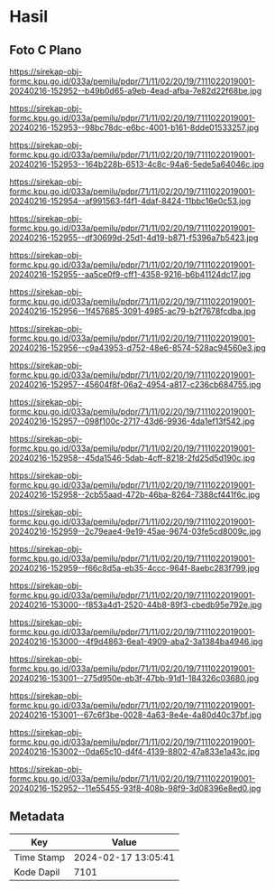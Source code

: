 # Hasil

## Foto C Plano

https://sirekap-obj-formc.kpu.go.id/033a/pemilu/pdpr/71/11/02/20/19/7111022019001-20240216-152952--b49b0d65-a9eb-4ead-afba-7e82d22f68be.jpg

https://sirekap-obj-formc.kpu.go.id/033a/pemilu/pdpr/71/11/02/20/19/7111022019001-20240216-152953--98bc78dc-e6bc-4001-b161-8dde01533257.jpg

https://sirekap-obj-formc.kpu.go.id/033a/pemilu/pdpr/71/11/02/20/19/7111022019001-20240216-152953--164b228b-6513-4c8c-94a6-5ede5a64046c.jpg

https://sirekap-obj-formc.kpu.go.id/033a/pemilu/pdpr/71/11/02/20/19/7111022019001-20240216-152954--af991563-f4f1-4daf-8424-11bbc16e0c53.jpg

https://sirekap-obj-formc.kpu.go.id/033a/pemilu/pdpr/71/11/02/20/19/7111022019001-20240216-152955--df30699d-25d1-4d19-b871-f5396a7b5423.jpg

https://sirekap-obj-formc.kpu.go.id/033a/pemilu/pdpr/71/11/02/20/19/7111022019001-20240216-152955--aa5ce0f9-cff1-4358-9216-b6b41124dc17.jpg

https://sirekap-obj-formc.kpu.go.id/033a/pemilu/pdpr/71/11/02/20/19/7111022019001-20240216-152956--1f457685-3091-4985-ac79-b2f7678fcdba.jpg

https://sirekap-obj-formc.kpu.go.id/033a/pemilu/pdpr/71/11/02/20/19/7111022019001-20240216-152956--c9a43953-d752-48e6-8574-528ac94560e3.jpg

https://sirekap-obj-formc.kpu.go.id/033a/pemilu/pdpr/71/11/02/20/19/7111022019001-20240216-152957--45604f8f-06a2-4954-a817-c236cb684755.jpg

https://sirekap-obj-formc.kpu.go.id/033a/pemilu/pdpr/71/11/02/20/19/7111022019001-20240216-152957--098f100c-2717-43d6-9936-4da1ef13f542.jpg

https://sirekap-obj-formc.kpu.go.id/033a/pemilu/pdpr/71/11/02/20/19/7111022019001-20240216-152958--45da1546-5dab-4cff-8218-2fd25d5d190c.jpg

https://sirekap-obj-formc.kpu.go.id/033a/pemilu/pdpr/71/11/02/20/19/7111022019001-20240216-152958--2cb55aad-472b-46ba-8264-7388cf441f6c.jpg

https://sirekap-obj-formc.kpu.go.id/033a/pemilu/pdpr/71/11/02/20/19/7111022019001-20240216-152959--2c79eae4-9e19-45ae-9674-03fe5cd8009c.jpg

https://sirekap-obj-formc.kpu.go.id/033a/pemilu/pdpr/71/11/02/20/19/7111022019001-20240216-152959--f66c8d5a-eb35-4ccc-964f-8aebc283f799.jpg

https://sirekap-obj-formc.kpu.go.id/033a/pemilu/pdpr/71/11/02/20/19/7111022019001-20240216-153000--f853a4d1-2520-44b8-89f3-cbedb95e792e.jpg

https://sirekap-obj-formc.kpu.go.id/033a/pemilu/pdpr/71/11/02/20/19/7111022019001-20240216-153000--4f9d4863-6ea1-4909-aba2-3a1384ba4946.jpg

https://sirekap-obj-formc.kpu.go.id/033a/pemilu/pdpr/71/11/02/20/19/7111022019001-20240216-153001--275d950e-eb3f-47bb-91d1-184326c03680.jpg

https://sirekap-obj-formc.kpu.go.id/033a/pemilu/pdpr/71/11/02/20/19/7111022019001-20240216-153001--67c6f3be-0028-4a63-8e4e-4a80d40c37bf.jpg

https://sirekap-obj-formc.kpu.go.id/033a/pemilu/pdpr/71/11/02/20/19/7111022019001-20240216-153002--0da65c10-d4f4-4139-8802-47a833e1a43c.jpg

https://sirekap-obj-formc.kpu.go.id/033a/pemilu/pdpr/71/11/02/20/19/7111022019001-20240216-152952--11e55455-93f8-408b-98f9-3d08396e8ed0.jpg


## Metadata

| Key        | Value               |
| ---------- | ------------------- |
| Time Stamp | 2024-02-17 13:05:41 |
| Kode Dapil | 7101                |



